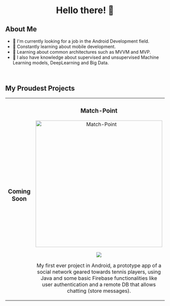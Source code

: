 <h1 align="center">Hello there! 👋</h1>

## About Me

- 🔭 I'm currently looking for a job in the Android Development field. 
- 📲 Constantly learning about mobile development.
- 🌱 Learning about common architectures such as MVVM and MVP.
- 📝 I also have knowledge about supervised and unsupervised Machine Learning models, DeepLearning and Big Data.
<br>

## My Proudest Projects
<table>
<tr>
<td width="50%">
<h3 align="center">Coming Soon</h3>
<div align="center">
<a><img src=></a>
<p>
<a>
<img>
</p>
<p></p>
</div>
                                                                                      
</td>

<td width="50%">
<h3 align="center">Match-Point</h3>
<div align="center">
<a href="https://github.com/BertoAlv/Match-Point" target="_blank"><img src="https://i.imgur.com/ZkdSinv.png" width="400" alt="Match-Point"></a>
<p>
<a href="https://github.com/BertoAlv/Match-Point" target="_blank">
<img src="https://img.shields.io/badge/Project-ff9?style=for-the-badge&logo=github&logoColor=black">
</a>
</p>
<p>My first ever project in Android, a prototype app of a social network geared towards tennis players, using Java and some basic Firebase functionalities like user authentication and a remote DB that allows chatting (store messages).</p>
</div>                                                             
</table>                                                                                 
</div>
<br>

